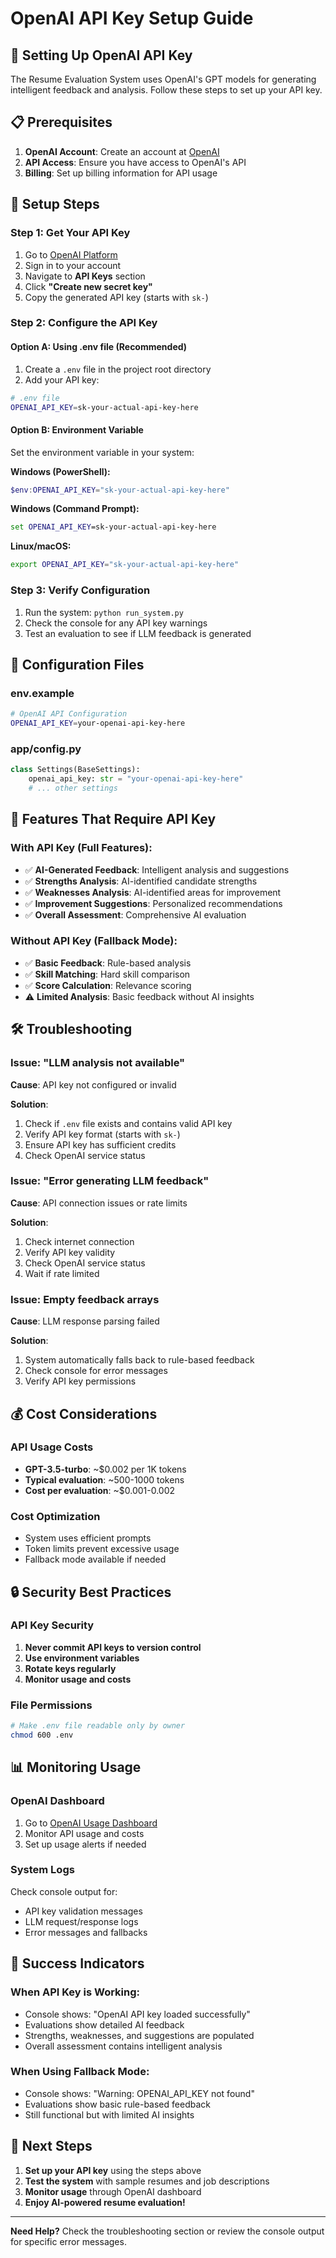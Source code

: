 # OpenAI API Key Setup Guide

## 🔑 Setting Up OpenAI API Key

The Resume Evaluation System uses OpenAI's GPT models for generating intelligent feedback and analysis. Follow these steps to set up your API key.

## 📋 Prerequisites

1. **OpenAI Account**: Create an account at [OpenAI](https://platform.openai.com/)
2. **API Access**: Ensure you have access to OpenAI's API
3. **Billing**: Set up billing information for API usage

## 🚀 Setup Steps

### **Step 1: Get Your API Key**

1. Go to [OpenAI Platform](https://platform.openai.com/)
2. Sign in to your account
3. Navigate to **API Keys** section
4. Click **"Create new secret key"**
5. Copy the generated API key (starts with `sk-`)

### **Step 2: Configure the API Key**

#### **Option A: Using .env file (Recommended)**

1. Create a `.env` file in the project root directory
2. Add your API key:

```bash
# .env file
OPENAI_API_KEY=sk-your-actual-api-key-here
```

#### **Option B: Environment Variable**

Set the environment variable in your system:

**Windows (PowerShell):**
```powershell
$env:OPENAI_API_KEY="sk-your-actual-api-key-here"
```

**Windows (Command Prompt):**
```cmd
set OPENAI_API_KEY=sk-your-actual-api-key-here
```

**Linux/macOS:**
```bash
export OPENAI_API_KEY="sk-your-actual-api-key-here"
```

### **Step 3: Verify Configuration**

1. Run the system: `python run_system.py`
2. Check the console for any API key warnings
3. Test an evaluation to see if LLM feedback is generated

## 🔧 Configuration Files

### **env.example**
```bash
# OpenAI API Configuration
OPENAI_API_KEY=your-openai-api-key-here
```

### **app/config.py**
```python
class Settings(BaseSettings):
    openai_api_key: str = "your-openai-api-key-here"
    # ... other settings
```

## 🎯 Features That Require API Key

### **With API Key (Full Features):**
- ✅ **AI-Generated Feedback**: Intelligent analysis and suggestions
- ✅ **Strengths Analysis**: AI-identified candidate strengths
- ✅ **Weaknesses Analysis**: AI-identified areas for improvement
- ✅ **Improvement Suggestions**: Personalized recommendations
- ✅ **Overall Assessment**: Comprehensive AI evaluation

### **Without API Key (Fallback Mode):**
- ✅ **Basic Feedback**: Rule-based analysis
- ✅ **Skill Matching**: Hard skill comparison
- ✅ **Score Calculation**: Relevance scoring
- ⚠️ **Limited Analysis**: Basic feedback without AI insights

## 🛠️ Troubleshooting

### **Issue: "LLM analysis not available"**

**Cause**: API key not configured or invalid

**Solution**:
1. Check if `.env` file exists and contains valid API key
2. Verify API key format (starts with `sk-`)
3. Ensure API key has sufficient credits
4. Check OpenAI service status

### **Issue: "Error generating LLM feedback"**

**Cause**: API connection issues or rate limits

**Solution**:
1. Check internet connection
2. Verify API key validity
3. Check OpenAI service status
4. Wait if rate limited

### **Issue: Empty feedback arrays**

**Cause**: LLM response parsing failed

**Solution**:
1. System automatically falls back to rule-based feedback
2. Check console for error messages
3. Verify API key permissions

## 💰 Cost Considerations

### **API Usage Costs**
- **GPT-3.5-turbo**: ~$0.002 per 1K tokens
- **Typical evaluation**: ~500-1000 tokens
- **Cost per evaluation**: ~$0.001-0.002

### **Cost Optimization**
- System uses efficient prompts
- Token limits prevent excessive usage
- Fallback mode available if needed

## 🔒 Security Best Practices

### **API Key Security**
1. **Never commit API keys to version control**
2. **Use environment variables**
3. **Rotate keys regularly**
4. **Monitor usage and costs**

### **File Permissions**
```bash
# Make .env file readable only by owner
chmod 600 .env
```

## 📊 Monitoring Usage

### **OpenAI Dashboard**
1. Go to [OpenAI Usage Dashboard](https://platform.openai.com/usage)
2. Monitor API usage and costs
3. Set up usage alerts if needed

### **System Logs**
Check console output for:
- API key validation messages
- LLM request/response logs
- Error messages and fallbacks

## 🎉 Success Indicators

### **When API Key is Working:**
- Console shows: "OpenAI API key loaded successfully"
- Evaluations show detailed AI feedback
- Strengths, weaknesses, and suggestions are populated
- Overall assessment contains intelligent analysis

### **When Using Fallback Mode:**
- Console shows: "Warning: OPENAI_API_KEY not found"
- Evaluations show basic rule-based feedback
- Still functional but with limited AI insights

## 🚀 Next Steps

1. **Set up your API key** using the steps above
2. **Test the system** with sample resumes and job descriptions
3. **Monitor usage** through OpenAI dashboard
4. **Enjoy AI-powered resume evaluation!**

---

**Need Help?** Check the troubleshooting section or review the console output for specific error messages.
